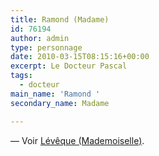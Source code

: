 ```yaml
---
title: Ramond (Madame)
id: 76194
author: admin
type: personnage
date: 2010-03-15T08:15:16+00:00
excerpt: Le Docteur Pascal
tags:
  - docteur
main_name: 'Ramond '
secondary_name: Madame

---
```

— Voir <a href="/personnage/leveque-mademoiselle" target="_self">Lévêque (Mademoiselle)</a>.